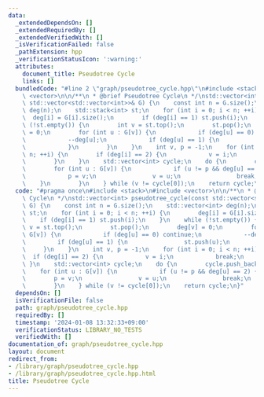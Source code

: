 ```yaml
---
data:
  _extendedDependsOn: []
  _extendedRequiredBy: []
  _extendedVerifiedWith: []
  _isVerificationFailed: false
  _pathExtension: hpp
  _verificationStatusIcon: ':warning:'
  attributes:
    document_title: Pseudotree Cycle
    links: []
  bundledCode: "#line 2 \"graph/pseudotree_cycle.hpp\"\n#include <stack>\n#include\
    \ <vector>\n\n/**\n * @brief Pseudotree Cycle\n */\nstd::vector<int> pseudotree_cycle(const\
    \ std::vector<std::vector<int>>& G) {\n    const int n = G.size();\n    std::vector<int>\
    \ deg(n);\n    std::stack<int> st;\n    for (int i = 0; i < n; ++i) {\n      \
    \  deg[i] = G[i].size();\n        if (deg[i] == 1) st.push(i);\n    }\n    while\
    \ (!st.empty()) {\n        int v = st.top();\n        st.pop();\n        deg[v]\
    \ = 0;\n        for (int u : G[v]) {\n            if (deg[u] == 0) continue;\n\
    \            --deg[u];\n            if (deg[u] == 1) {\n                st.push(u);\n\
    \            }\n        }\n    }\n    int v, p = -1;\n    for (int i = 0; i <\
    \ n; ++i) {\n        if (deg[i] == 2) {\n            v = i;\n            break;\n\
    \        }\n    }\n    std::vector<int> cycle;\n    do {\n        cycle.push_back(v);\n\
    \        for (int u : G[v]) {\n            if (u != p && deg[u] == 2) {\n    \
    \            p = v;\n                v = u;\n                break;\n        \
    \    }\n        }\n    } while (v != cycle[0]);\n    return cycle;\n}\n"
  code: "#pragma once\n#include <stack>\n#include <vector>\n\n/**\n * @brief Pseudotree\
    \ Cycle\n */\nstd::vector<int> pseudotree_cycle(const std::vector<std::vector<int>>&\
    \ G) {\n    const int n = G.size();\n    std::vector<int> deg(n);\n    std::stack<int>\
    \ st;\n    for (int i = 0; i < n; ++i) {\n        deg[i] = G[i].size();\n    \
    \    if (deg[i] == 1) st.push(i);\n    }\n    while (!st.empty()) {\n        int\
    \ v = st.top();\n        st.pop();\n        deg[v] = 0;\n        for (int u :\
    \ G[v]) {\n            if (deg[u] == 0) continue;\n            --deg[u];\n   \
    \         if (deg[u] == 1) {\n                st.push(u);\n            }\n   \
    \     }\n    }\n    int v, p = -1;\n    for (int i = 0; i < n; ++i) {\n      \
    \  if (deg[i] == 2) {\n            v = i;\n            break;\n        }\n   \
    \ }\n    std::vector<int> cycle;\n    do {\n        cycle.push_back(v);\n    \
    \    for (int u : G[v]) {\n            if (u != p && deg[u] == 2) {\n        \
    \        p = v;\n                v = u;\n                break;\n            }\n\
    \        }\n    } while (v != cycle[0]);\n    return cycle;\n}"
  dependsOn: []
  isVerificationFile: false
  path: graph/pseudotree_cycle.hpp
  requiredBy: []
  timestamp: '2024-01-08 13:32:33+09:00'
  verificationStatus: LIBRARY_NO_TESTS
  verifiedWith: []
documentation_of: graph/pseudotree_cycle.hpp
layout: document
redirect_from:
- /library/graph/pseudotree_cycle.hpp
- /library/graph/pseudotree_cycle.hpp.html
title: Pseudotree Cycle
---
```

